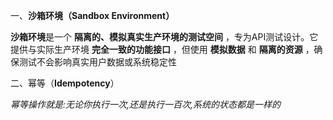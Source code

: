 一、**沙箱环境（Sandbox Environment）**

**沙箱环境**是一个 **隔离的、模拟真实生产环境的测试空间** ，专为API测试设计。它提供与实际生产环境 **完全一致的功能接口** ，但使用 **模拟数据** 和 **隔离的资源** ，确保测试不会影响真实用户数据或系统稳定性

二、幂等（**Idempotency**）

*幂等操作就是:无论你执行一次,还是执行一百次,系统的状态都是一样的*